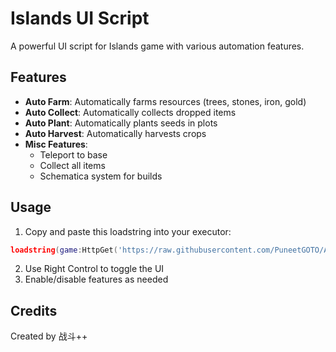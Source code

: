 # Islands UI Script

A powerful UI script for Islands game with various automation features.

## Features

- **Auto Farm**: Automatically farms resources (trees, stones, iron, gold)
- **Auto Collect**: Automatically collects dropped items
- **Auto Plant**: Automatically plants seeds in plots
- **Auto Harvest**: Automatically harvests crops
- **Misc Features**: 
  - Teleport to base
  - Collect all items
  - Schematica system for builds
  
## Usage

1. Copy and paste this loadstring into your executor:
```lua
loadstring(game:HttpGet('https://raw.githubusercontent.com/PuneetGOTO/AimbotUI/main/IslandsUI.lua'))()
```

2. Use Right Control to toggle the UI
3. Enable/disable features as needed

## Credits

Created by 战斗++
